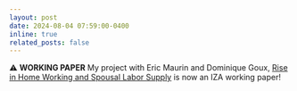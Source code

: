 ```yaml
---
layout: post
date: 2024-08-04 07:59:00-0400
inline: true
related_posts: false
---
```


:warning: **WORKING PAPER** My project with Eric Maurin and Dominique Goux, <a href="https://www.iza.org/publications/dp/17997/rise-in-home-working-and-spousal-labor-supply" target="_blank">Rise in Home Working and Spousal Labor Supply</a> is now an IZA working paper!
